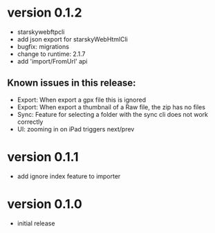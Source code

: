# version 0.1.2
- starskywebftpcli
- add json export for starskyWebHtmlCli
- bugfix: migrations
- change to runtime: 2.1.7
- add 'import/FromUrl' api
## Known issues in this release:
- Export: When export a gpx file this is ignored
- Export: When export a thumbnail of a Raw file, the zip has no files
- Sync: Feature for selecting a folder with the sync cli does not work correctly
- UI: zooming in on iPad triggers next/prev

# version 0.1.1
- add ignore index feature to importer

# version 0.1.0
- initial release
